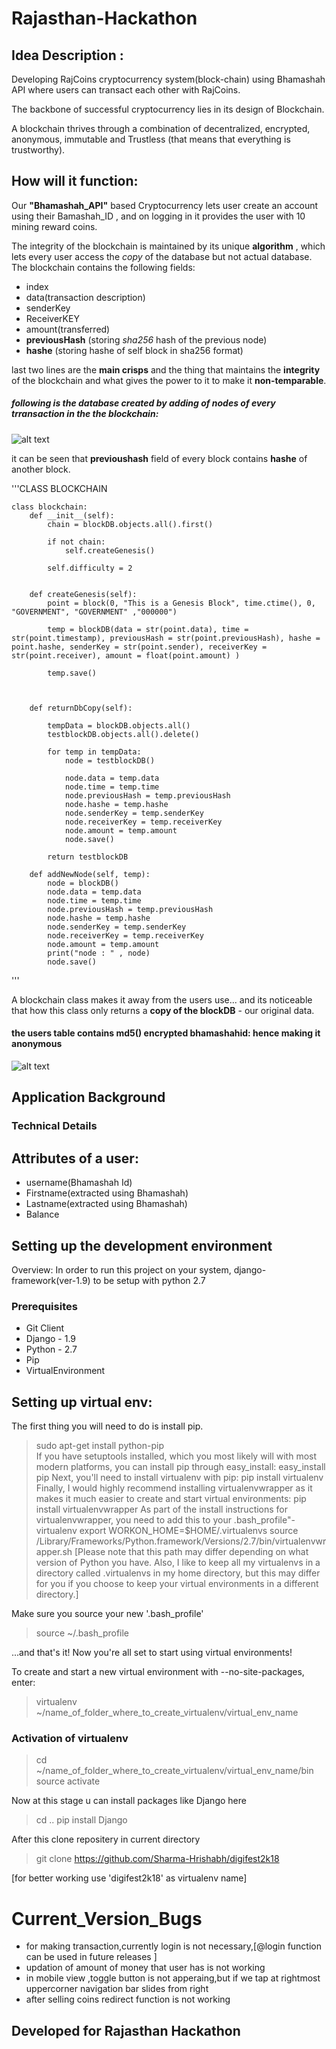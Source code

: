 # Rajasthan-Hackathon
## Idea Description :
Developing RajCoins cryptocurrency system(block-chain) using Bhamashah API where users can transact each other with RajCoins. 

The backbone of successful cryptocurrency lies in its design of Blockchain.

A blockchain thrives through a combination of decentralized, encrypted, anonymous, immutable and Trustless (that means that everything is trustworthy).


## How will it function:
Our **"Bhamashah_API"** based Cryptocurrency lets user create an account using their Bamashah_ID , and on logging in it provides the user with 10 mining reward coins.

The integrity of the blockchain is maintained by its unique **algorithm** , which lets every user access the *copy* of the database but not actual database.
The blockchain contains the following fields:
- index
- data(transaction description)
- senderKey
- ReceiverKEY
- amount(transferred)
- **previousHash**       (storing *sha256* hash of the previous node)
- **hashe**       (storing hashe of self block in sha256 format)


last two lines are the **main crisps** and the thing that maintains the **integrity** of the blockchain and what gives the power to it to make it **non-temparable**.

##### following is the database created by adding of nodes of every trransaction in the the blockchain:

![alt text](https://github.com/Sharma-Hrishabh/digifest2k18/blob/master/dbsnap.jpeg)

it can be seen that **previoushash** field of every block contains **hashe** of another block.

'''CLASS BLOCKCHAIN

    class blockchain:
	    def __init__(self):
		    chain = blockDB.objects.all().first()

		    if not chain:
			    self.createGenesis()

    		self.difficulty = 2
    
    
    	def createGenesis(self):
    		point = block(0, "This is a Genesis Block", time.ctime(), 0, "GOVERNMENT", "GOVERNMENT" ,"000000")
    
    		temp = blockDB(data = str(point.data), time = str(point.timestamp), previousHash = str(point.previousHash), hashe = point.hashe, senderKey = str(point.sender), receiverKey = str(point.receiver), amount = float(point.amount) )
    		
    		temp.save()
    	
    
    	
    	def returnDbCopy(self):
    		
    		tempData = blockDB.objects.all()
    		testblockDB.objects.all().delete()
    		
    		for temp in tempData:
    			node = testblockDB()
    			
    			node.data = temp.data
    			node.time = temp.time
    			node.previousHash = temp.previousHash
    			node.hashe = temp.hashe
    			node.senderKey = temp.senderKey
    			node.receiverKey = temp.receiverKey
    			node.amount = temp.amount
    			node.save()
    		
    		return testblockDB
    		
    	def addNewNode(self, temp):
    		node = blockDB()
    		node.data = temp.data
    		node.time = temp.time
    		node.previousHash = temp.previousHash
    		node.hashe = temp.hashe
    		node.senderKey = temp.senderKey
    		node.receiverKey = temp.receiverKey
    		node.amount = temp.amount
    		print("node : " , node)
    		node.save()


'''

A blockchain class makes it away from the users use... and its noticeable that how this class only returns a **copy of the blockDB** - our original data.


#### the users table contains md5() encrypted bhamashahid: hence making it anonymous
![alt text](https://github.com/Sharma-Hrishabh/digifest2k18/blob/master/1.png)


## Application Background
### Technical Details
## Attributes of a user:
- username(Bhamashah Id)
- Firstname(extracted using Bhamashah)
- Lastname(extracted using Bhamashah)
- Balance

## Setting up the development environment

Overview:
In order to run this project on your system, django-framework(ver-1.9) to be setup with python 2.7 

### Prerequisites
- Git Client
- Django - 1.9
- Python - 2.7
- Pip
- VirtualEnvironment

## Setting up virtual env:
The first thing you will need to do is install pip.
>sudo apt-get install python-pip    
If you have setuptools installed, which you most likely will with most modern platforms, you can install pip through easy_install:
>easy_install pip
Next, you'll need to install virtualenv with pip:
>pip install virtualenv
Finally, I would highly recommend installing virtualenvwrapper as it makes it much easier to create and start virtual environments:
>pip install virtualenvwrapper
As part of the install instructions for virtualenvwrapper, you need to add this to your .bash_profile"-
virtualenv
>export WORKON_HOME=$HOME/.virtualenvs
>source /Library/Frameworks/Python.framework/Versions/2.7/bin/virtualenvwrapper.sh
[Please note that this path may differ depending on what version of Python you have. 
Also, I like to keep all my virtualenvs in a directory called .virtualenvs in my home directory, 
but this may differ for you if you choose to keep your virtual environments in a different directory.]

Make sure you source your new '.bash_profile'

>source ~/.bash_profile

...and that's it! Now you're all set to start using virtual environments!

To create and start a new virtual environment with --no-site-packages, enter:
>virtualenv ~/name_of_folder_where_to_create_virtualenv/virtual_env_name

### Activation of virtualenv
>cd ~/name_of_folder_where_to_create_virtualenv/virtual_env_name/bin
>source activate


Now at this stage u can install packages like Django here

>cd ..
>pip install Django

After this clone repositery in current directory
>git clone https://github.com/Sharma-Hrishabh/digifest2k18

[for better working use 'digifest2k18' as virtualenv name]



# Current_Version_Bugs
- for making transaction,currently login is not necessary,[@login function can be used in future releases ]
- updation of amount of money that user has is not working
- in mobile view ,toggle button is not apperaing,but if we tap at rightmost uppercorner navigation bar slides from right
- after selling coins redirect function is not working





## Developed for Rajasthan Hackathon

